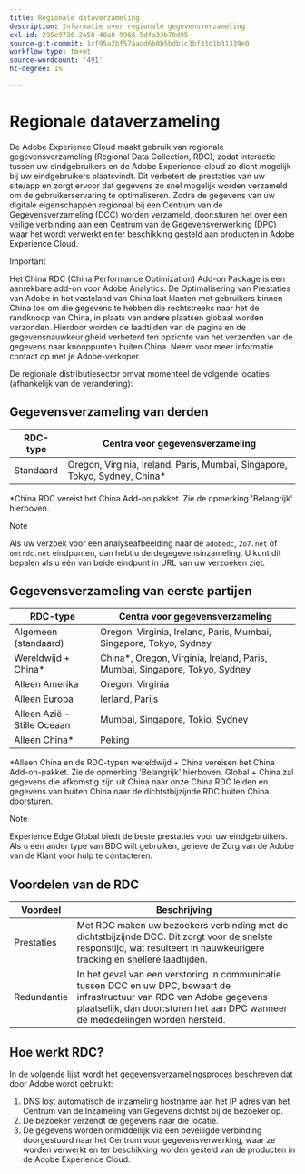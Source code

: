 ```yaml
---
title: Regionale dataverzameling
description: Informatie over regionale gegevensverzameling
exl-id: 295e9736-2a58-48a8-9968-5dfa33b70d95
source-git-commit: 1cf95a2bf57aacd6b0b5bdb1c3bf31d1b31339e0
workflow-type: tm+mt
source-wordcount: '491'
ht-degree: 1%

---
```


# Regionale dataverzameling

De Adobe Experience Cloud maakt gebruik van regionale gegevensverzameling (Regional Data Collection, RDC), zodat interactie tussen uw eindgebruikers en de Adobe Experience-cloud zo dicht mogelijk bij uw eindgebruikers plaatsvindt. Dit verbetert de prestaties van uw site/app en zorgt ervoor dat gegevens zo snel mogelijk worden verzameld om de gebruikerservaring te optimaliseren. Zodra de gegevens van uw digitale eigenschappen regionaal bij een Centrum van de Gegevensverzameling (DCC) worden verzameld, door:sturen het over een veilige verbinding aan een Centrum van de Gegevensverwerking (DPC) waar het wordt verwerkt en ter beschikking gesteld aan producten in Adobe Experience Cloud.

>[!IMPORTANT]
>
>Het China RDC (China Performance Optimization) Add-on Package is een aanrekbare add-on voor Adobe Analytics. De Optimalisering van Prestaties van Adobe in het vasteland van China laat klanten met gebruikers binnen China toe om die gegevens te hebben die rechtstreeks naar het de randknoop van China, in plaats van andere plaatsen globaal worden verzonden. Hierdoor worden de laadtijden van de pagina en de gegevensnauwkeurigheid verbeterd ten opzichte van het verzenden van de gegevens naar knooppunten buiten China. Neem voor meer informatie contact op met je Adobe-verkoper.

De regionale distributiesector omvat momenteel de volgende locaties (afhankelijk van de verandering):

## Gegevensverzameling van derden

| RDC-type | Centra voor gegevensverzameling |
|---------------------|-------------------|
| Standaard | Oregon, Virginia, Ireland, Paris, Mumbai, Singapore, Tokyo, Sydney, China* |

*China RDC vereist het China Add-on pakket. Zie de opmerking &#39;Belangrijk&#39; hierboven.

>[!NOTE]
>
>Als uw verzoek voor een analyseafbeelding naar de `adobedc`, `2o7.net` of `omtrdc.net` eindpunten, dan hebt u derdegegevensinzameling. U kunt dit bepalen als u één van beide eindpunt in URL van uw verzoeken ziet.

## Gegevensverzameling van eerste partijen

| RDC-type | Centra voor gegevensverzameling |
|---------------------|-------------------|
| Algemeen (standaard) | Oregon, Virginia, Ireland, Paris, Mumbai, Singapore, Tokyo, Sydney |
| Wereldwijd + China* | China*, Oregon, Virginia, Ireland, Paris, Mumbai, Singapore, Tokyo, Sydney |
| Alleen Amerika | Oregon, Virginia |
| Alleen Europa | Ierland, Parijs |
| Alleen Azië - Stille Oceaan | Mumbai, Singapore, Tokio, Sydney |
| Alleen China* | Peking |

*Alleen China en de RDC-typen wereldwijd + China vereisen het China Add-on-pakket. Zie de opmerking &#39;Belangrijk&#39; hierboven. Global + China zal gegevens die afkomstig zijn uit China naar onze China RDC leiden en gegevens van buiten China naar de dichtstbijzijnde RDC buiten China doorsturen.

>[!NOTE]
>
>Experience Edge Global biedt de beste prestaties voor uw eindgebruikers.  Als u een ander type van BDC wilt gebruiken, gelieve de Zorg van de Adobe van de Klant voor hulp te contacteren.

## Voordelen van de RDC

| Voordeel | Beschrijving |
| --- | --- |
| Prestaties | Met RDC maken uw bezoekers verbinding met de dichtstbijzijnde DCC. Dit zorgt voor de snelste responstijd, wat resulteert in nauwkeurigere tracking en snellere laadtijden. |
| Redundantie | In het geval van een verstoring in communicatie tussen DCC en uw DPC, bewaart de infrastructuur van RDC van Adobe gegevens plaatselijk, dan door:sturen het aan DPC wanneer de mededelingen worden hersteld. |

## Hoe werkt RDC?

In de volgende lijst wordt het gegevensverzamelingsproces beschreven dat door Adobe wordt gebruikt:

1. DNS lost automatisch de inzameling hostname aan het IP adres van het Centrum van de Inzameling van Gegevens dichtst bij de bezoeker op.
1. De bezoeker verzendt de gegevens naar die locatie.
1. De gegevens worden onmiddellijk via een beveiligde verbinding doorgestuurd naar het Centrum voor gegevensverwerking, waar ze worden verwerkt en ter beschikking worden gesteld van de producten in de Adobe Experience Cloud.
